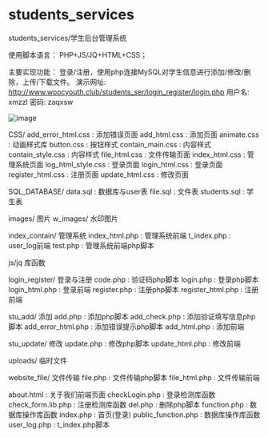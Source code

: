 # students_services
students_services/学生后台管理系统

使用脚本语言：
PHP+JS/JQ+HTML+CSS；

主要实现功能：
登录/注册，使用php连接MySQL对学生信息进行添加/修改/删除，上传/下载文件。
演示网址: http://www.woocyouth.club/students_ser/login_register/login.php
用户名: xmzzl   密码: zaqxsw

![image](https://github.com/woocyouth/students_services-/blob/master/%E5%BE%AE%E4%BF%A1%E5%9B%BE%E7%89%87_20200301172339.png)

CSS/ 
add_error_html.css : 添加错误页面
add_html.css : 添加页面
animate.css : 动画样式库
button.css : 按钮样式
contain_main.css : 内容样式
contain_style.css : 内容样式
file_html.css : 文件传输页面
index_html.css : 管理系统页面
log_html_style.css : 登录页面
login_html.css : 登录页面
register_html.css : 注册页面
update_html.css : 修改页面


SQL_DATABASE/
data.sql : 数据库与user表
file.sql : 文件表
students.sql : 学生表

images/ 图片
w_images/ 水印图片

index_contain/ 管理系统
index_html.php : 管理系统前端
t_index.php : user_log前端
test.php : 管理系统前端php脚本

js/jq 库函数

login_register/ 登录与注册
code.php : 验证码php脚本
login.php : 登录php脚本
login_html.php : 登录前端
register.php : 注册php脚本
register_html.php : 注册前端

stu_add/ 添加
add.php : 添加php脚本
add_check.php : 添加验证填写信息php脚本
add_error_html.php : 添加错误提示php脚本
add_html.php : 添加前端

stu_update/ 修改
update.php : 修改php脚本
update_html.php : 修改前端

uploads/ 临时文件

website_file/ 文件传输
file.php : 文件传输php脚本
file_html.php : 文件传输前端

about.html : 关于我们前端页面
checkLogin.php : 登录检测库函数
check_form.lib.php : 注册检测库函数
del.php : 删除php脚本
function.php : 数据库操作库函数
index.php : 首页(登录)
public_function.php : 数据库操作库函数
user_log.php : t_index.php脚本

